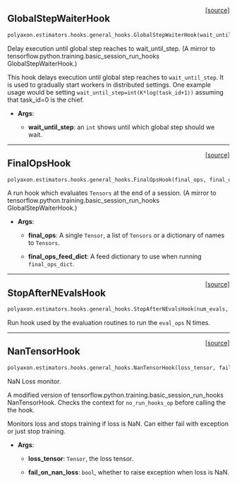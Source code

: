 <span style="float:right;">[[source]](https://github.com/polyaxon/polyaxon/blob/master/polyaxon/estimators/hooks/general_hooks.py#L12)</span>
## GlobalStepWaiterHook

```python
polyaxon.estimators.hooks.general_hooks.GlobalStepWaiterHook(wait_until_step)
```

Delay execution until global step reaches to wait_until_step.
(A mirror to tensorflow.python.training.basic_session_run_hooks GlobalStepWaiterHook.)

This hook delays execution until global step reaches to `wait_until_step`. It
is used to gradually start workers in distributed settings. One example usage
would be setting `wait_until_step=int(K*log(task_id+1))` assuming that
task_id=0 is the chief.

- __Args__:

	- __wait_until_step__: an `int` shows until which global step should we wait.



----

<span style="float:right;">[[source]](https://github.com/polyaxon/polyaxon/blob/master/polyaxon/estimators/hooks/general_hooks.py#L28)</span>
## FinalOpsHook

```python
polyaxon.estimators.hooks.general_hooks.FinalOpsHook(final_ops, final_ops_feed_dict=None)
```

A run hook which evaluates `Tensors` at the end of a session.
(A mirror to tensorflow.python.training.basic_session_run_hooks GlobalStepWaiterHook.)

- __Args__:

	- __final_ops__: A single `Tensor`, a list of `Tensors` or a dictionary of names to `Tensors`.

	- __final_ops_feed_dict__: A feed dictionary to use when running `final_ops_dict`.



----

<span style="float:right;">[[source]](https://github.com/polyaxon/polyaxon/blob/master/polyaxon/estimators/hooks/general_hooks.py#L40)</span>
## StopAfterNEvalsHook

```python
polyaxon.estimators.hooks.general_hooks.StopAfterNEvalsHook(num_evals, log_progress=True)
```

Run hook used by the evaluation routines to run the `eval_ops` N times.

----

<span style="float:right;">[[source]](https://github.com/polyaxon/polyaxon/blob/master/polyaxon/estimators/hooks/general_hooks.py#L46)</span>
## NanTensorHook

```python
polyaxon.estimators.hooks.general_hooks.NanTensorHook(loss_tensor, fail_on_nan_loss=True)
```

NaN Loss monitor.

A modified version of tensorflow.python.training.basic_session_run_hooks NanTensorHook.
Checks the context for `no_run_hooks_op` before calling the the hook.

Monitors loss and stops training if loss is NaN.
Can either fail with exception or just stop training.

- __Args__:

	- __loss_tensor__: `Tensor`, the loss tensor.

	- __fail_on_nan_loss__: `bool`, whether to raise exception when loss is NaN.

